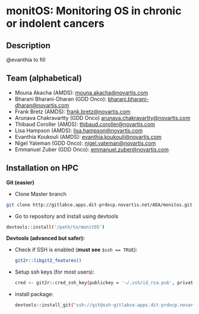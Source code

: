 # monitOS: Monitoring OS in chronic or indolent cancers

## Description

@evanthia to fill

## Team (alphabetical)
- Mouna Akacha (AMDS): <mouna.akacha@novartis.com>
- Bharani Bharani-Dharan (GDD Onco): <bharani.bharani-dharan@novartis.com>
- Frank Bretz (AMDS): <frank.bretz@novartis.com>
- Arunava Chakravartty (GDD Onco) <arunava.chakravartty@novartis.com>
- Thibaud Coroller (AMDS): <thibaud.coroller@novartis.com> 
- Lisa Hampson (AMDS): <lisa.hampson@novartis.com> 
- Evanthia Koukouli (AMDS): <evanthia.koukouli@novartis.com>
- Nigel Yateman (GDD Onco): <nigel.yateman@novartis.com>
- Emmanuel Zuber (GDD Onco): <emmanuel.zuber@novartis.com>


## Installation on HPC

__Git (easier)__

- Clone Master branch
```bash
git clone http://gitlabce.apps.dit-prdocp.novartis.net/AEA/monitos.git
``` 
- Go to repository and install using devtools
```bash
devtools::install('/path/to/monitOS')
``` 


__Devtools (advanced but safer):__

- Check if SSH is enabled (__must see__ `$ssh == TRUE`): 

    ```bash
    git2r::libgit2_features()
    ```
- Setup ssh keys (for most users): 

    ```bash
    cred <- git2r::cred_ssh_key(publickey = '~/.ssh/id_rsa.pub', privatekey = '~/.ssh/id_rsa')
    ```
- install package: 
    
    ```bash
    devtools::install_git("ssh://git@ssh-gitlabce.apps.dit-prdocp.novartis.net:32222/AEA/monitos.git", ref="master", credentials=cred, protocol = "ssh")
    ```


